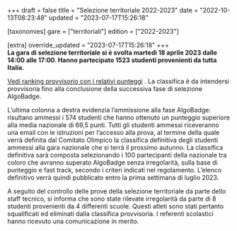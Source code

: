 +++
draft = false
title = "Selezione territoriale 2022-2023"
date = "2022-10-13T08:23:48"
updated = "2023-07-17T15:26:18"

[taxonomies]
gare = ["territoriali"]
edition = ["2022-2023"]

[extra]
override_updated = "2023-07-17T15:26:18"
+++
**<br/>La gara di selezione territoriale si è svolta martedì 18 aprile 2023 dalle 14:00 alle 17:00. Hanno partecipato 1523 studenti provenienti da tutta Italia.** <br/>
<!-- more -->

[Vedi ranking provvisorio con i relativi punteggi](/oldsite/220/territoriali_classifica_aprile_2023.xlsx) . La classifica è da intendersi provvisoria fino alla conclusione della successiva fase di selezione AlgoBadge.

L’ultima colonna a destra evidenzia l’ammissione alla fase AlgoBadge: risultano ammessi i 574 studenti che hanno ottenuto un punteggio superiore alla media nazionale di 69,5 punti. Tutti gli studenti ammessi riceveranno una email con le istruzioni per l’accesso alla prova, al termine della quale verrà definita dal Comitato Olimpico la classifica definitiva degli studenti ammessi alla gara nazionale che si terrà il prossimo autunno. La classifica definitiva sarà composta selezionando i 100 partecipanti della nazionale tra coloro che avranno superato AlgoBadge senza irregolarità, sulla base di punteggio e fast track, secondo i criteri indicati nel regolamento. L’elenco definitivo verrà quindi pubblicato entro la prima settimana di luglio 2023.

A seguito del controllo delle prove della selezione territoriale da parte dello staff tecnico, si informa che sono state rilevate irregolarità da parte di 8 studenti provenienti da 4 differenti scuole. Questi atleti sono stati pertanto squalificati ed eliminati dalla classifica provvisoria. I referenti scolastici hanno ricevuto una comunicazione in merito.

